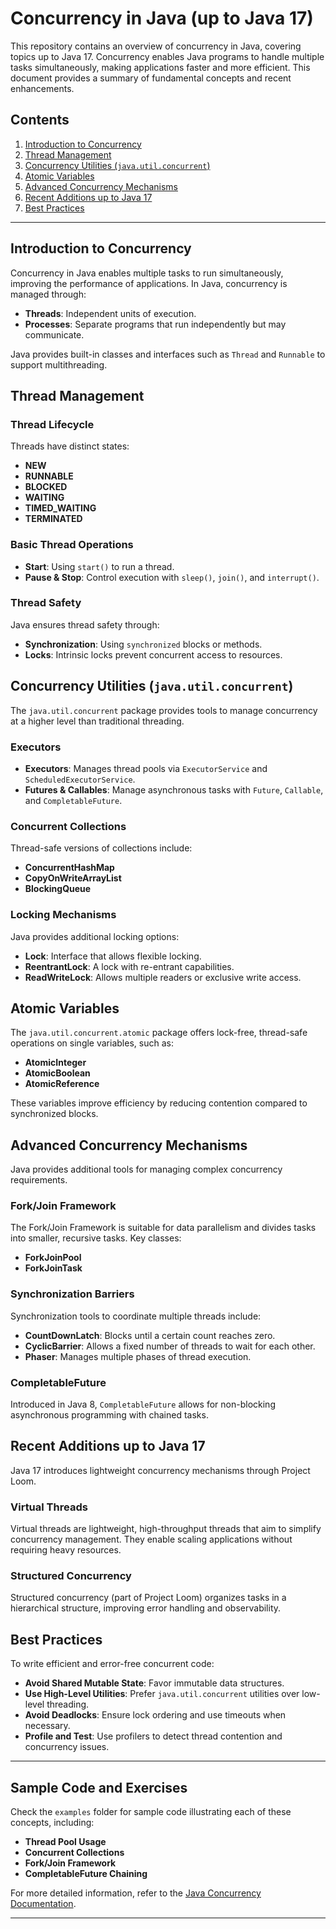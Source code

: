 # Concurrency in Java (up to Java 17)

This repository contains an overview of concurrency in Java, covering topics up to Java 17. Concurrency enables Java programs to handle multiple tasks simultaneously, making applications faster and more efficient. This document provides a summary of fundamental concepts and recent enhancements.

## Contents
1. [Introduction to Concurrency](#introduction-to-concurrency)
2. [Thread Management](#thread-management)
3. [Concurrency Utilities (`java.util.concurrent`)](#concurrency-utilities-javautilconcurrent)
4. [Atomic Variables](#atomic-variables)
5. [Advanced Concurrency Mechanisms](#advanced-concurrency-mechanisms)
6. [Recent Additions up to Java 17](#recent-additions-up-to-java-17)
7. [Best Practices](#best-practices)

---

## Introduction to Concurrency
Concurrency in Java enables multiple tasks to run simultaneously, improving the performance of applications. In Java, concurrency is managed through:
- **Threads**: Independent units of execution.
- **Processes**: Separate programs that run independently but may communicate.

Java provides built-in classes and interfaces such as `Thread` and `Runnable` to support multithreading.

## Thread Management
### Thread Lifecycle
Threads have distinct states: 
- **NEW**
- **RUNNABLE**
- **BLOCKED**
- **WAITING**
- **TIMED_WAITING**
- **TERMINATED**

### Basic Thread Operations
- **Start**: Using `start()` to run a thread.
- **Pause & Stop**: Control execution with `sleep()`, `join()`, and `interrupt()`.

### Thread Safety
Java ensures thread safety through:
- **Synchronization**: Using `synchronized` blocks or methods.
- **Locks**: Intrinsic locks prevent concurrent access to resources.

## Concurrency Utilities (`java.util.concurrent`)
The `java.util.concurrent` package provides tools to manage concurrency at a higher level than traditional threading.

### Executors
- **Executors**: Manages thread pools via `ExecutorService` and `ScheduledExecutorService`.
- **Futures & Callables**: Manage asynchronous tasks with `Future`, `Callable`, and `CompletableFuture`.

### Concurrent Collections
Thread-safe versions of collections include:
- **ConcurrentHashMap**
- **CopyOnWriteArrayList**
- **BlockingQueue**

### Locking Mechanisms
Java provides additional locking options:
- **Lock**: Interface that allows flexible locking.
- **ReentrantLock**: A lock with re-entrant capabilities.
- **ReadWriteLock**: Allows multiple readers or exclusive write access.

## Atomic Variables
The `java.util.concurrent.atomic` package offers lock-free, thread-safe operations on single variables, such as:
- **AtomicInteger**
- **AtomicBoolean**
- **AtomicReference**

These variables improve efficiency by reducing contention compared to synchronized blocks.

## Advanced Concurrency Mechanisms
Java provides additional tools for managing complex concurrency requirements.

### Fork/Join Framework
The Fork/Join Framework is suitable for data parallelism and divides tasks into smaller, recursive tasks. Key classes:
- **ForkJoinPool**
- **ForkJoinTask**

### Synchronization Barriers
Synchronization tools to coordinate multiple threads include:
- **CountDownLatch**: Blocks until a certain count reaches zero.
- **CyclicBarrier**: Allows a fixed number of threads to wait for each other.
- **Phaser**: Manages multiple phases of thread execution.

### CompletableFuture
Introduced in Java 8, `CompletableFuture` allows for non-blocking asynchronous programming with chained tasks.

## Recent Additions up to Java 17
Java 17 introduces lightweight concurrency mechanisms through Project Loom.

### Virtual Threads
Virtual threads are lightweight, high-throughput threads that aim to simplify concurrency management. They enable scaling applications without requiring heavy resources.

### Structured Concurrency
Structured concurrency (part of Project Loom) organizes tasks in a hierarchical structure, improving error handling and observability.

## Best Practices
To write efficient and error-free concurrent code:
- **Avoid Shared Mutable State**: Favor immutable data structures.
- **Use High-Level Utilities**: Prefer `java.util.concurrent` utilities over low-level threading.
- **Avoid Deadlocks**: Ensure lock ordering and use timeouts when necessary.
- **Profile and Test**: Use profilers to detect thread contention and concurrency issues.

---

## Sample Code and Exercises
Check the `examples` folder for sample code illustrating each of these concepts, including:
- **Thread Pool Usage**
- **Concurrent Collections**
- **Fork/Join Framework**
- **CompletableFuture Chaining**

For more detailed information, refer to the [Java Concurrency Documentation](https://docs.oracle.com/javase/tutorial/essential/concurrency/).

---

